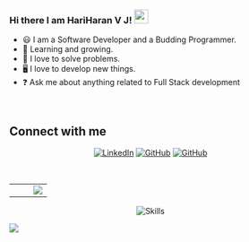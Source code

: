 ### Hi there I am HariHaran V J! <img src="https://media.giphy.com/media/hvRJCLFzcasrR4ia7z/giphy.gif" width="25px">
- 😃 I am a Software Developer and a Budding Programmer.
- 🌱 Learning and growing.
- 🧩 I love to solve problems.
- 🖥️ I love to develop new things.
- ❓ Ask me about anything related to Full Stack development  
   

</br>

## Connect with me
<p align="center">
<a href="https://www.linkedin.com/in/iamhariharanvj/"><img alt="LinkedIn" title="My LinkedIn" src="https://img.shields.io/badge/linkedin-informational?style=for-the-badge&logo=linkedin&logoColor=white"/></a>
<a href="https://github.com/iamhariharanvj/"><img alt="GitHub" title="GitHub" src="https://img.shields.io/badge/github-black?style=for-the-badge&logo=Github&logoColor=white"/></a>
<a href="https://github.com/iamhariharanvj/"><img alt="GitHub" title="GitHub" src="https://img.shields.io/badge/dynamic/json?style=for-the-badge&labelColor=black&color=%23ffa116&label=Solved&query=solved&url=https%3A%2F%2Fbadge.xyli.tech/%2Fapi%2Fusers%2Fhariharanvj2003&logo=leetcode&logoColor=yellow"/></a>

</p>

<br/>


<table>
  <tr>
    <td><img src="https://github-profile-summary-cards.vercel.app/api/cards/repos-per-language?username=iamhariharanvj&theme=github_dark" alt=""></td>
<td><img src="https://github-profile-summary-cards.vercel.app/api/cards/profile-details?username=iamhariharanvj&theme=github_dark" alt=""></td>
  <td><img src="https://streak-stats.demolab.com/?user=iamhariharanvj&theme=dark" align="right" /></td>
  </tr>
</table>
<p align="center">
<img align="center" src="https://skillicons.dev/icons?i=cpp,python,java,nodejs,html,javascript,php,mysql,mongodb,firebase,react,kotlin,linux,flutter,figma,tailwind&perline=8" alt="Skills"></td>
</p>

![](https://komarev.com/ghpvc/?username=iamhariharanvj)
